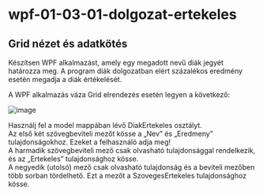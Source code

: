 # wpf-01-03-01-dolgozat-ertekeles
## Grid nézet és adatkötés

Készítsen WPF alkalmazást, amely egy megadott nevű diák jegyét határozza meg. A program diák dolgozatban elért százalékos eredmény esetén megadja a diák értékelését.


A WPF alkalmazás váza Grid elrendezés esetén legyen a következő:  

![image](https://user-images.githubusercontent.com/6060514/117416736-f8507e00-af19-11eb-9f59-c9febe39efbf.png)


Használj fel a model mappában lévő DiakErtekeles osztályt.  
Az első két szövegbeviteli mezőt kösse a „Nev” és „Eredmeny” tulajdonságokhoz. Ezeket a felhasználó adja meg!  
A harmadik szövegbeviteli mező csak olvasható tulajdonsággal rendelkezik, és az „Ertekeles” tulajdonsághoz kösse.  
A negyedik (utolsó) mező csak olvasható tulajdonság és a beviteli mezőben több sorban tördelhető. Ezt a mezőt a SzovegesErtekeles tulajdonsághoz kösse.  
